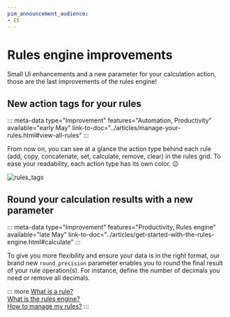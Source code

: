 ```yaml
---
pim_announcement_audience:
- EE
---
```


# Rules engine improvements

Small UI enhancements and a new parameter for your calculation action, those are the last improvements of the rules engine!

## New action tags for your rules
::: meta-data type="Improvement" features="Automation, Productivity" available="early May" link-to-doc="../articles/manage-your-rules.html#view-all-rules"
:::

From now on, you can see at a glance the action type behind each rule (add, copy, concatenate, set, calculate, remove, clear) in the rules grid. To ease your readability, each action type has its own color. :wink:

![rules_tags](../img/Rules_Tags.png)

## Round your calculation results with a new parameter
::: meta-data type="Improvement" features="Productivity, Rules engine" available="late May" link-to-doc="../articles/get-started-with-the-rules-engine.html#calculate"
:::

To give you more flexibility and ensure your data is in the right format, our brand new `round_precision` parameter enables you to round the final result of your rule operation(s).  For instance, define the number of decimals you need or remove all decimals.

::: more
[What is a rule?](../articles//what-is-a-rule.html)  
[What is the rules engine?](../articles/get-started-with-the-rules-engine.html)   
[How to manage my rules?](../articles/manage-your-rules.html)
:::
